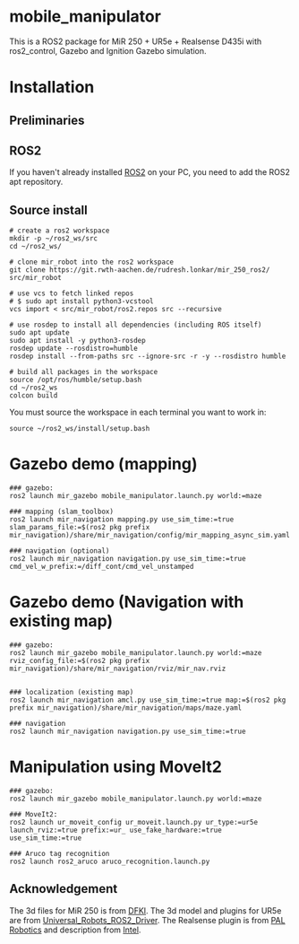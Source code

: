 # mobile_manipulator
This is a ROS2 package for MiR 250 + UR5e + Realsense D435i with ros2_control, Gazebo and Ignition Gazebo simulation.

[](url)


# Installation

## Preliminaries
## ROS2
If you haven't already installed [ROS2](https://docs.ros.org/en/humble/Installation/Ubuntu-Install-Debians.html) on your PC, you need to add the ROS2 apt repository.

## Source install
```
# create a ros2 workspace
mkdir -p ~/ros2_ws/src
cd ~/ros2_ws/

# clone mir_robot into the ros2 workspace
git clone https://git.rwth-aachen.de/rudresh.lonkar/mir_250_ros2/ src/mir_robot

# use vcs to fetch linked repos
# $ sudo apt install python3-vcstool
vcs import < src/mir_robot/ros2.repos src --recursive

# use rosdep to install all dependencies (including ROS itself)
sudo apt update
sudo apt install -y python3-rosdep
rosdep update --rosdistro=humble
rosdep install --from-paths src --ignore-src -r -y --rosdistro humble

# build all packages in the workspace
source /opt/ros/humble/setup.bash
cd ~/ros2_ws
colcon build
```
You must source the workspace in each terminal you want to work in:
```
source ~/ros2_ws/install/setup.bash
```

# Gazebo demo (mapping)
```
### gazebo:
ros2 launch mir_gazebo mobile_manipulator.launch.py world:=maze

### mapping (slam_toolbox)
ros2 launch mir_navigation mapping.py use_sim_time:=true slam_params_file:=$(ros2 pkg prefix mir_navigation)/share/mir_navigation/config/mir_mapping_async_sim.yaml

### navigation (optional)
ros2 launch mir_navigation navigation.py use_sim_time:=true cmd_vel_w_prefix:=/diff_cont/cmd_vel_unstamped
```

# Gazebo demo (Navigation with existing map)
```
### gazebo:
ros2 launch mir_gazebo mobile_manipulator.launch.py world:=maze rviz_config_file:=$(ros2 pkg prefix mir_navigation)/share/mir_navigation/rviz/mir_nav.rviz


### localization (existing map)
ros2 launch mir_navigation amcl.py use_sim_time:=true map:=$(ros2 pkg prefix mir_navigation)/share/mir_navigation/maps/maze.yaml

### navigation
ros2 launch mir_navigation navigation.py use_sim_time:=true
```
# Manipulation using MoveIt2
```
### gazebo:
ros2 launch mir_gazebo mobile_manipulator.launch.py world:=maze

### MoveIt2:
ros2 launch ur_moveit_config ur_moveit.launch.py ur_type:=ur5e launch_rviz:=true prefix:=ur_ use_fake_hardware:=true use_sim_time:=true

### Aruco tag recognition
ros2 launch ros2_aruco aruco_recognition.launch.py
```

## Acknowledgement

The 3d files for MiR 250 is from [DFKI](https://github.com/DFKI-NI/mir_robot).
The 3d model and plugins for UR5e are from [Universal_Robots_ROS2_Driver](https://github.com/UniversalRobots/Universal_Robots_ROS2_Driver).
The Realsense plugin is from [PAL Robotics](https://github.com/pal-robotics/realsense_gazebo_plugin/tree/foxy-devel) and description from [Intel](https://github.com/IntelRealSense/realsense-ros).
